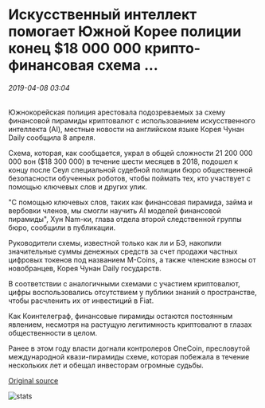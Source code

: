 # Искусственный интеллект помогает Южной Корее полиции конец $18 000 000 крипто-финансовая схема ...

###### 2019-04-08 03:04

Южнокорейская полиция арестовала подозреваемых за схему финансовой пирамиды криптовалют с использованием искусственного интеллекта (AI), местные новости на английском языке Корея Чунан Daily сообщила 8 апреля.

Схема, которая, как сообщается, украл в общей сложности 21 200 000 000 вон ($18 300 000) в течение шести месяцев в 2018, подошел к концу после Сеул специальной судебной полиции бюро общественной безопасности обученных роботов, чтобы поймать тех, кто участвует с помощью ключевых слов и других улик.

"С помощью ключевых слов, таких как финансовая пирамида, займа и вербовки членов, мы смогли научить AI моделей финансовой пирамиды", Хун Nam-ки, глава отдела второй следственной группы бюро, сообщили в публикации.

Руководители схемы, известной только как ли и БЭ, накопили значительные суммы денежных средств за счет продажи частных цифровых токенов под названием M-Coins, а также членские взносы от новобранцев, Корея Чунан Daily государств.

В соответствии с аналогичными схемами с участием криптовалют, цифры воспользовались отсутствием у публики знаний о пространстве, чтобы расчленить их от инвестиций в Fiat.

Как Коинтелеграф, финансовые пирамиды остаются постоянным явлением, несмотря на растущую легитимность криптовалют в глазах общественности в целом.

Ранее в этом году власти догнали контролеров OneCoin, пресловутой международной квази-пирамиды схеме, которая побежала в течение нескольких лет и обещал инвесторам огромные судьбы.

[Original source](https://cointelegraph.com/news/artificial-intelligence-helps-south-korea-police-end-18-million-crypto-ponzi-scheme)

![stats](https://c.statcounter.com/11760860/0/a89fa40b/1/ "stats")